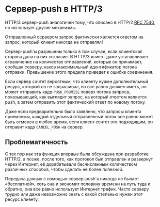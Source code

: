 # Сервер-push в HTTP/3

HTTP/3 сервер-push аналогичен тому, что описано в HTTP/2
[RFC 7540](https://httpwg.org/specs/rfc7540.html),
но использует другие механизмы.

Отправленный сервером запрос фактически является ответом на запрос,
который клиент никогда не отправлял!

Сервер-push'ы разрешены только в том случае, если клиентская сторона дала на
них согласие. В HTTP/3 клиент даже устанавливает ограничение на количество
отправлений, которые он принимает, сообщая серверу, каков максимальный идентификатор
потока отправки. Превышение этого предела приведет к ошибке соединения.

Если сервер сочтет вероятным, что клиенту нужен дополнительный ресурс, который он
не запрашивал, но все равно должен иметь, он может отправить кадр `PUSH_PROMISE`
поверх потока запроса, показывающий, как выглядит запрос, на который ответом
является push, а затем отправить этот фактический ответ по новому потоку.

Даже если предварительно было заявлено, что запросы клиента приемлемы, каждый
отдельный отправленный поток все равно может быть отменен в любое время, если
клиент сочтет это подходящим, он отправит кадр `CANCEL_PUSH` на сервер.


## Проблематичность
С тех пор как эта функция впервые была обсуждена при разработке HTTP/2, а
позже, после того, как протокол был отправлен и развернут через Интернет,
её дорабатывали бесчисленным количеством различных способов, чтобы сделать
её более полезной.

Передача данных с помощью сервер-push'а никогда не бывает «бесплатной»,
хоть она и экономит половину времени на путь туда и обратно, она все равно
использует Интернет трафик. Часто серверу трудно или даже невозможно знать
с какой степенью нужен этот ресурс клиенту.
